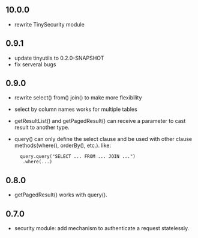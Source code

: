 ## 10.0.0
* rewrite TinySecurity module

## 0.9.1
* update tinyutils to 0.2.0-SNAPSHOT
* fix serveral bugs

## 0.9.0
* rewrite select() from() join() to make more flexibility
* select by column names works for multiple tables
* getResultList() and getPagedResult() can receive a parameter to cast result to another type.
* query() can only define the select clause and be used with other clause methods(where(),
orderBy(), etc.). like:

		query.query("SELECT ... FROM ... JOIN ...")
         .where(...)

## 0.8.0
* getPagedResult() works with query().

## 0.7.0
* security module: add mechanism to authenticate a request statelessly.
